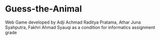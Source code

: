 # Guess-the-Animal
Web Game developed by Adji Achmad Raditya Pratama, Athar Juna Syahputra, Fakhri Ahmad Syauqi as a condition for informatics assignment grade
